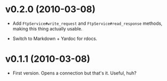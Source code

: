 # v0.2.0 (2010-03-08)

* Add `FtpService#write_request` and `FtpService#read_response` methods,
  making this thing actually usable.

* Switch to Markdown + Yardoc for rdocs.

# v0.1.1 (2010-03-08)

* First version. Opens a connection but that's it. Useful, huh?